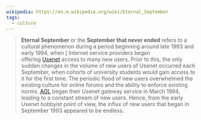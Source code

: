 ```yaml
---
wikipedia: https://en.m.wikipedia.org/wiki/Eternal_September
tags:
  - culture
---
```

> **Eternal September** or the **September that never ended** refers to a cultural phenomenon during a period beginning around late 1993 and early 1994, when [
> Internet service providers began offering [Usenet](https://en.m.wikipedia.org/wiki/Usenet "Usenet") access to many new users. Prior to this, the only sudden changes in the volume of new users of Usenet occurred each September, when cohorts of university students would gain access to it for the first time. The periodic flood of new users overwhelmed the existing culture for online forums and the ability to enforce existing norms. [AOL](https://en.m.wikipedia.org/wiki/AOL "AOL") began their Usenet gateway service in March 1994, leading to a constant stream of new users. Hence, from the early Usenet hobbyist point of view, the influx of new users that began in September 1993 appeared to be endless.